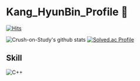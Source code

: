 # Kang_HyunBin_Profile 👋
[![Hits](https://hits.seeyoufarm.com/api/count/incr/badge.svg?url=https%3A%2F%2Fgithub.com%2FCrush-on-Study&count_bg=%23090909&title_bg=%230FDB44&icon=&icon_color=%23E7E7E7&title=hits&edge_flat=false)](https://hits.seeyoufarm.com)

![Crush-on-Study's github stats](https://github-readme-stats.vercel.app/api?username=Crush-on-Study&show_icons=true)
[![Solved.ac Profile](http://mazassumnida.wtf/api/v2/generate_badge?boj=larpore2)](https://solved.ac/larpore2/)


## Skill
![C++](https://img.shields.io/badge/C++-007396.svg?&style=for-the-badge&logo=C++&logoColor=white)
